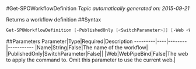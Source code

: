 #Get-SPOWorkflowDefinition
*Topic automatically generated on: 2015-09-21*

Returns a workflow definition
##Syntax
```powershell
Get-SPOWorkflowDefinition [-PublishedOnly [<SwitchParameter>]] [-Web <WebPipeBind>] [-Name <String>]
```


##Parameters
Parameter|Type|Required|Description
---------|----|--------|-----------
|Name|String|False|The name of the workflow|
|PublishedOnly|SwitchParameter|False||
|Web|WebPipeBind|False|The web to apply the command to. Omit this parameter to use the current web.|
